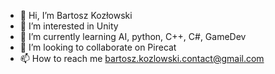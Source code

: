 - 👋 Hi, I’m Bartosz Kozłowski
- 👀 I’m interested in Unity
- 🌱 I’m currently learning AI, python, C++, C#, GameDev  
- 💞️ I’m looking to collaborate on Pirecat
- 📫 How to reach me bartosz.kozlowski.contact@gmail.com

<!---
Wetherish/Wetherish is a ✨ special ✨ repository because its `README.md` (this file) appears on your GitHub profile.
You can click the Preview link to take a look at your changes.
--->
